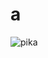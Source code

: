 # a
![pika](https://user-images.githubusercontent.com/102161735/159491492-3c6988f1-721c-4509-a07c-d677cd2106c5.jpg)
